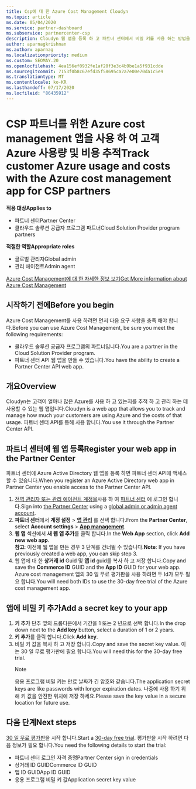 ```yaml
---
title: Csp에 대 한 Azure Cost Management Cloudyn
ms.topic: article
ms.date: 05/04/2020
ms.service: partner-dashboard
ms.subservice: partnercenter-csp
description: Cloudyn 웹 앱을 등록 하 고 파트너 센터에서 비밀 키를 사용 하는 방법을 알아보고, 앱을 사용 하 여 고객 Azure 사용량 및 비용을 추적할 수 있습니다.
author: aparnagkrishnan
ms.author: aparnag
ms.localizationpriority: medium
ms.custom: SEOMAY.20
ms.openlocfilehash: 4ea156ef0932fe1af20f3e3c4b9be1a5f931cdde
ms.sourcegitcommit: 7153f0b8c67efd35f58695ca2a7e00e70da1c5e9
ms.translationtype: MT
ms.contentlocale: ko-KR
ms.lasthandoff: 07/17/2020
ms.locfileid: "86435912"
---
```

# <a name="track-customer-azure-usage-and-costs-with-the-azure-cost-management-app-for-csp-partners"></a><span data-ttu-id="6858a-103">CSP 파트너를 위한 Azure cost management 앱을 사용 하 여 고객 Azure 사용량 및 비용 추적</span><span class="sxs-lookup"><span data-stu-id="6858a-103">Track customer Azure usage and costs with the Azure cost management app for CSP partners</span></span>  

<span data-ttu-id="6858a-104">**적용 대상**</span><span class="sxs-lookup"><span data-stu-id="6858a-104">**Applies to**</span></span>

- <span data-ttu-id="6858a-105">파트너 센터</span><span class="sxs-lookup"><span data-stu-id="6858a-105">Partner Center</span></span>
- <span data-ttu-id="6858a-106">클라우드 솔루션 공급자 프로그램 파트너</span><span class="sxs-lookup"><span data-stu-id="6858a-106">Cloud Solution Provider program partners</span></span>

<span data-ttu-id="6858a-107">**적절한 역할**</span><span class="sxs-lookup"><span data-stu-id="6858a-107">**Appropriate roles**</span></span>

- <span data-ttu-id="6858a-108">글로벌 관리자</span><span class="sxs-lookup"><span data-stu-id="6858a-108">Global admin</span></span>
- <span data-ttu-id="6858a-109">관리 에이전트</span><span class="sxs-lookup"><span data-stu-id="6858a-109">Admin agent</span></span>

[<span data-ttu-id="6858a-110">Azure Cost Management에 대 한 자세한 정보 보기</span><span class="sxs-lookup"><span data-stu-id="6858a-110">Get More information about Azure Cost Management</span></span>](https://go.microsoft.com/fwlink/p/?linkid=857893)

## <a name="before-you-begin"></a><span data-ttu-id="6858a-111">시작하기 전에</span><span class="sxs-lookup"><span data-stu-id="6858a-111">Before you begin</span></span>
<span data-ttu-id="6858a-112">Azure Cost Management를 사용 하려면 먼저 다음 요구 사항을 충족 해야 합니다.</span><span class="sxs-lookup"><span data-stu-id="6858a-112">Before you can use Azure Cost Management, be sure you meet the following requirements:</span></span>

- <span data-ttu-id="6858a-113">클라우드 솔루션 공급자 프로그램의 파트너입니다.</span><span class="sxs-lookup"><span data-stu-id="6858a-113">You are a partner in the Cloud Solution Provider program.</span></span>
- <span data-ttu-id="6858a-114">파트너 센터 API 웹 앱을 만들 수 있습니다.</span><span class="sxs-lookup"><span data-stu-id="6858a-114">You have the ability to create a Partner Center API web app.</span></span>

## <a name="overview"></a><span data-ttu-id="6858a-115">개요</span><span class="sxs-lookup"><span data-stu-id="6858a-115">Overview</span></span>

<span data-ttu-id="6858a-116">Cloudyn는 고객이 얼마나 많은 Azure를 사용 하 고 있는지를 추적 하 고 관리 하는 데 사용할 수 있는 웹 앱입니다.</span><span class="sxs-lookup"><span data-stu-id="6858a-116">Cloudyn is a web app that allows you to track and manage how much your customers are using Azure and the costs of that usage.</span></span> <span data-ttu-id="6858a-117">파트너 센터 API를 통해 사용 합니다.</span><span class="sxs-lookup"><span data-stu-id="6858a-117">You use it through the Partner Center API.</span></span>

## <a name="register-your-web-app-in-the-partner-center"></a><span data-ttu-id="6858a-118">파트너 센터에 웹 앱 등록</span><span class="sxs-lookup"><span data-stu-id="6858a-118">Register your web app in the Partner Center</span></span>
<span data-ttu-id="6858a-119">파트너 센터에 Azure Active Directory 웹 앱을 등록 하면 파트너 센터 API에 액세스할 수 있습니다.</span><span class="sxs-lookup"><span data-stu-id="6858a-119">When you register an Azure Active Directory web app in Partner Center you enable access to the Partner Center API.</span></span> 
1.  <span data-ttu-id="6858a-120">[전역 관리자 또는 관리 에이전트 계정을](create-user-accounts-and-set-permissions.md)사용 하 여 [파트너 센터](https://partnercenter.microsoft.com/pcv/dashboard/overview) 에 로그인 합니다.</span><span class="sxs-lookup"><span data-stu-id="6858a-120">Sign into [the Partner Center](https://partnercenter.microsoft.com/pcv/dashboard/overview) using a [global admin or admin agent account](create-user-accounts-and-set-permissions.md).</span></span>
2.  <span data-ttu-id="6858a-121">**파트너 센터**에서 **계정 설정** &gt; **[앱 관리](https://partnercenter.microsoft.com/pcv/apiintegration/appmanagement)** 를 선택 합니다.</span><span class="sxs-lookup"><span data-stu-id="6858a-121">From the **Partner Center**, select **Account settings** &gt; **[App management](https://partnercenter.microsoft.com/pcv/apiintegration/appmanagement)**.</span></span>
3.  <span data-ttu-id="6858a-122">**웹 앱** 섹션에서 **새 웹 앱 추가**를 클릭 합니다.</span><span class="sxs-lookup"><span data-stu-id="6858a-122">In the **Web App** section, click **Add new web app**.</span></span>
<br> <span data-ttu-id="6858a-123">**참고**: 이전에 웹 앱을 만든 경우 3 단계를 건너뛸 수 있습니다.</span><span class="sxs-lookup"><span data-stu-id="6858a-123">**Note**: If you have previously created a web app, you can skip step 3.</span></span>
4.  <span data-ttu-id="6858a-124">웹 앱에 대 한 **상거래 id** Guid 및 **앱 id** guid를 복사 하 고 저장 합니다.</span><span class="sxs-lookup"><span data-stu-id="6858a-124">Copy and save the **Commerce ID** GUID and the **App ID** GUID for your web app.</span></span> <span data-ttu-id="6858a-125">Azure cost management 앱의 30 일 무료 평가판을 사용 하려면 두 Id가 모두 필요 합니다.</span><span class="sxs-lookup"><span data-stu-id="6858a-125">You will need both IDs to use the 30-day free trial of the Azure cost management app.</span></span>

## <a name="add-a-secret-key-to-your-app"></a><span data-ttu-id="6858a-126">앱에 비밀 키 추가</span><span class="sxs-lookup"><span data-stu-id="6858a-126">Add a secret key to your app</span></span>
1. <span data-ttu-id="6858a-127">**키 추가** 단추 옆의 드롭다운에서 기간을 1 또는 2 년으로 선택 합니다.</span><span class="sxs-lookup"><span data-stu-id="6858a-127">In the drop down next to the **Add key** button, select a duration of 1 or 2 years.</span></span>
2. <span data-ttu-id="6858a-128">**키 추가**를 클릭 합니다.</span><span class="sxs-lookup"><span data-stu-id="6858a-128">Click **Add key**.</span></span> 
3. <span data-ttu-id="6858a-129">비밀 키 값을 복사 하 고 저장 합니다.</span><span class="sxs-lookup"><span data-stu-id="6858a-129">Copy and save the secret key value.</span></span> <span data-ttu-id="6858a-130">이는 30 일 무료 평가판에 필요 합니다.</span><span class="sxs-lookup"><span data-stu-id="6858a-130">You will need this for the 30-day free trial.</span></span><br>
   > [!NOTE]  
   > <span data-ttu-id="6858a-131">응용 프로그램 비밀 키는 만료 날짜가 긴 암호와 같습니다.</span><span class="sxs-lookup"><span data-stu-id="6858a-131">The application secret keys are like passwords with longer expiration dates.</span></span> <span data-ttu-id="6858a-132">나중에 사용 하기 위해 키 값을 안전한 위치에 저장 하세요.</span><span class="sxs-lookup"><span data-stu-id="6858a-132">Please save the key value in a secure location for future use.</span></span>

## <a name="next-steps"></a><span data-ttu-id="6858a-133">다음 단계</span><span class="sxs-lookup"><span data-stu-id="6858a-133">Next steps</span></span>
<span data-ttu-id="6858a-134">[30 일 무료 평가판](https://go.microsoft.com/fwlink/?linkid=857895)을 시작 합니다.</span><span class="sxs-lookup"><span data-stu-id="6858a-134">Start a [30-day free trial](https://go.microsoft.com/fwlink/?linkid=857895).</span></span>
<span data-ttu-id="6858a-135">평가판을 시작 하려면 다음 정보가 필요 합니다.</span><span class="sxs-lookup"><span data-stu-id="6858a-135">You need the following details to start the trial:</span></span>
- <span data-ttu-id="6858a-136">파트너 센터 로그인 자격 증명</span><span class="sxs-lookup"><span data-stu-id="6858a-136">Partner Center sign in credentials</span></span>
- <span data-ttu-id="6858a-137">상거래 ID GUID</span><span class="sxs-lookup"><span data-stu-id="6858a-137">Commerce ID GUID</span></span>
- <span data-ttu-id="6858a-138">앱 ID GUID</span><span class="sxs-lookup"><span data-stu-id="6858a-138">App ID GUID</span></span>
- <span data-ttu-id="6858a-139">응용 프로그램 비밀 키 값</span><span class="sxs-lookup"><span data-stu-id="6858a-139">Application secret key value</span></span>
